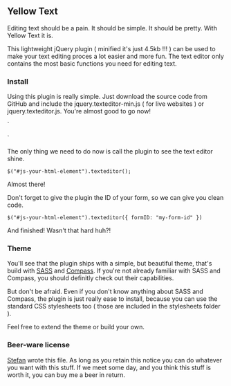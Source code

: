 ## Yellow Text
Editing text should be a pain. It should be simple. It should be pretty. With Yellow Text it is. 

This lightweight jQuery plugin ( minified it's just 4.5kb !!! ) can be used to make your text editing proces a lot easier and more fun. The text editor only contains the most basic functions you need for editing text.

### Install
Using this plugin is really simple. Just download the source code from GitHub and include the jquery.texteditor-min.js ( for live websites ) or jquery.texteditor.js. You're almost good to go now!

`<script src="//cdnjs.cloudflare.com/ajax/libs/jquery/1.8.3/jquery.min.js"></script> <!-- include jquery -->

<script type="text/javascript" src="javascripts/jquery.texteditor-min.js"></script> <!-- include the texteditor script -->`

The only thing we need to do now is call the plugin to see the text editor shine.

`$("#js-your-html-element").texteditor();`

Almost there! 

Don't forget to give the plugin the ID of your form, so we can give you clean code.

`$("#js-your-html-element").texteditor({ formID: "my-form-id" })`

And finished! Wasn't that hard huh?!

### Theme
You'll see that the plugin ships with a simple, but beautiful theme, that's build with [SASS](http://sass-lang.com/) and [Compass](http://compass-style.org/). If you're not already familiar with SASS and Compass, you should definitly check out their capabilities.

But don't be afraid. Even if you don't know anything about SASS and Compass, the plugin is just really ease to install, because you can use the standard CSS stylesheets too ( those are included in the stylesheets folder ).

Feel free to extend the theme or build your own.

### Beer-ware license
[Stefan](http://www.stefanvermaas.nl) wrote this file. As long as you retain this notice you can do whatever you want with this stuff. If we meet some day, and you think this stuff is worth it, you can buy me a beer in return.

